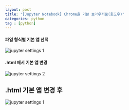 ```yaml
---
layout: post
title: "[Jupyter Notebook] Chrome을 기본 브라우저로(윈도우)"
categories: python
tag : [python]
---
```


#### 파일 형식별 기본 앱 선택
![jupyter settings 1](https://krispedia.github.io/assets/images/jupyter_notebook_chrome_1.jpg)<br>

#### .html 에서 기본 앱 변경
![jupyter settings 2](https://krispedia.github.io/assets/images/jupyter_notebook_chrome_2.jpg)<br>

## .html 기본 앱 변경 후
![jupyter settings 1](https://krispedia.github.io/assets/images/jupyter_notebook_chrome_1.jpg)<br>